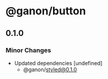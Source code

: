# @ganon/button

## 0.1.0
### Minor Changes

- Updated dependencies [undefined]
  - @ganon/styled@0.1.0
